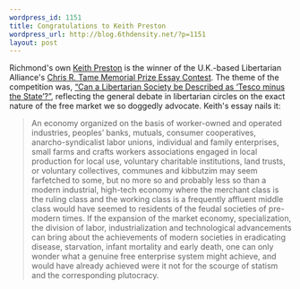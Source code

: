 ```yaml
--- 
wordpress_id: 1151
title: Congratulations to Keith Preston
wordpress_url: http://blog.6thdensity.net/?p=1151
layout: post
---
```

<p>Richmond's own <a href="http://attackthesystem.com">Keith Preston</a> is the winner of the U.K.-based Libertarian Alliance's <a href="http://libertarianalliance.wordpress.com/2008/10/25/chris-r-tame-memorial-prize-winning-essay/">Chris R. Tame Memorial Prize Essay Contest</a>.  The theme of the competition was, <a href="http://libertarianalliance.wordpress.com/2008/08/30/libertarian-alliance-essay-prize-1000-is-big-business-part-of-the/">“Can a Libertarian Society be Described as ‘Tesco minus the State’?”</a>, reflecting the general debate in libertarian circles on the exact nature of the free market we so doggedly advocate.  Keith's essay nails it:</p><blockquote><p>An economy organized on the basis of worker-owned and operated industries, peoples’ banks, mutuals, consumer cooperatives, anarcho-syndicalist labor unions, individual and family enterprises, small farms and crafts workers associations engaged in local production for local use, voluntary charitable institutions, land trusts, or voluntary collectives, communes and kibbutzim may seem farfetched to some, but no more so and probably less so than a modern industrial, high-tech economy where the merchant class is the ruling class and the working class is a frequently affluent middle class would have seemed to residents of the feudal societies of pre-modern times. If the expansion of the market economy, specialization, the division of labor, industrialization and technological advancements can bring about the achievements of modern societies in eradicating disease, starvation, infant mortality and early death, one can only wonder what a genuine free enterprise system might achieve, and would have already achieved were it not for the scourge of statism and the corresponding plutocracy.</p></blockquote>
